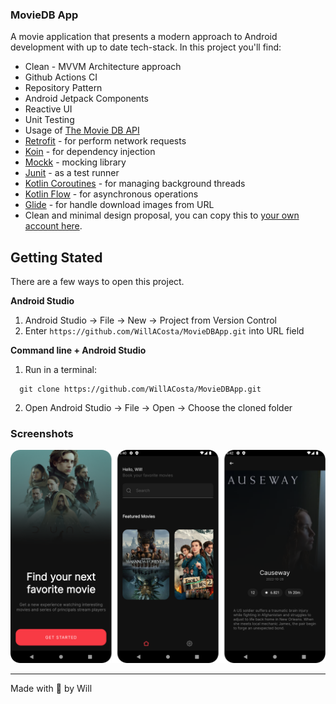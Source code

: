 ### MovieDB App

A movie application that presents a modern approach to Android development with up to date
tech-stack. In this project you'll find:

- Clean - MVVM Architecture approach
- Github Actions CI
- Repository Pattern
- Android Jetpack Components
- Reactive UI
- Unit Testing
- Usage of [The Movie DB API](https://www.themoviedb.org/)
- [Retrofit](https://square.github.io/retrofit/) - for perform network requests
- [Koin](https://insert-koin.io/) - for dependency injection
- [Mockk](https://mockk.io/) - mocking library
- [Junit](https://junit.org/junit4/) - as a test runner
- [Kotlin Coroutines](https://developer.android.com/kotlin/coroutines) - for managing background
  threads
- [Kotlin Flow](https://kotlinlang.org/docs/flow.html) - for asynchronous operations
- [Glide](https://bumptech.github.io/glide/) - for handle download images from URL
- Clean and minimal design proposal, you can copy this to [your own account here](https://www.figma.com/file/2sb6S625J1m3cNM0YB3hGw/TheMovieDB-App?node-id=0%3A1&t=zMbVMxDI6CKSH21c-1).

## Getting Stated

There are a few ways to open this project.

<strong>Android Studio</strong>

1. Android Studio -> File -> New -> Project from Version Control
2. Enter `https://github.com/WillACosta/MovieDBApp.git` into URL field

<strong>Command line + Android Studio</strong>

1. Run in a terminal:

```shell
  git clone https://github.com/WillACosta/MovieDBApp.git
```

2. Open Android Studio -> File -> Open -> Choose the cloned folder

### Screenshots

<div style="margin: 0 auto">
    <img src="./docs/screen_shot.png" />
</div>

---
Made with 🖤 by Will
